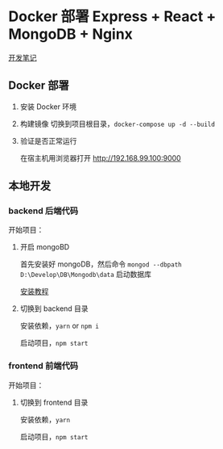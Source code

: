 # Docker 部署 Express + React + MongoDB + Nginx

[开发笔记](https://github.com/zhuanglong/study-docker/tree/express%2Breact%2Bmongodb%2Bnginx/note.md)

## Docker 部署

1. 安装 Docker 环境

2. 构建镜像 
    切换到项目根目录，`docker-compose up -d --build`

3. 验证是否正常运行

    在宿主机用浏览器打开 http://192.168.99.100:9000

## 本地开发

### backend 后端代码

开始项目：

1. 开启 mongoBD
    
   首先安装好 mongoDB，然后命令 `mongod --dbpath D:\Develop\DB\Mongodb\data` 启动数据库

   [安装教程](https://www.runoob.com/mongodb/mongodb-tutorial.html)

2. 切换到 backend 目录

    安装依赖，`yarn` or `npm i`

    启动项目，`npm start`

### frontend 前端代码

开始项目：

1. 切换到 frontend 目录

    安装依赖，`yarn`

    启动项目，`npm start`